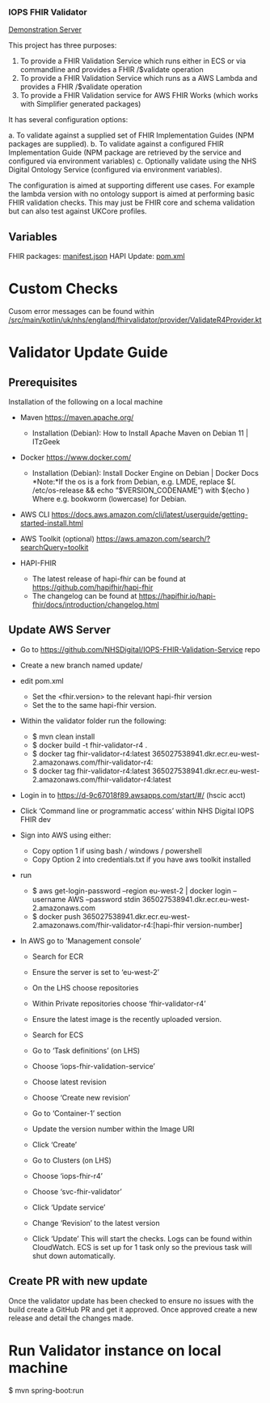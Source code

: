 ### IOPS FHIR Validator

[Demonstration Server](http://lb-fhir-validator-924628614.eu-west-2.elb.amazonaws.com/)

This project has three purposes: 

1. To provide a FHIR Validation Service which runs either in ECS or via commandline and provides a FHIR /$validate operation 
2. To provide a FHIR Validation Service which runs as a AWS Lambda and provides a FHIR /$validate operation
3. To provide a FHIR Validation service for AWS FHIR Works (which works with Simplifier generated packages)

It has several configuration options: 

a. To validate against a supplied set of FHIR Implementation Guides (NPM packages are supplied).
b. To validate against a configured FHIR Implementation Guide (NPM package are retrieved by the service and configured via environment variables)
c. Optionally validate using the NHS Digital Ontology Service (configured via environment variables).

The configuration is aimed at supporting different use cases. For example the lambda version with no ontology support is aimed at performing basic FHIR validation checks. This may just be FHIR core and schema validation but can also test against UKCore profiles.


## Variables

FHIR packages: [manifest.json](https://github.com/NHSDigital/IOPS-FHIR-Validation-Service/blob/main/src/main/resources/manifest.json)
HAPI Update: [pom.xml](https://github.com/NHSDigital/IOPS-FHIR-Validation-Service/blob/main/pom.xml)

# Custom Checks
Cusom error messages can be found within  [/src/main/kotlin/uk/nhs/england/fhirvalidator/provider/ValidateR4Provider.kt](https://github.com/NHSDigital/IOPS-FHIR-Validation-Service/blob/update/6.8.3/src/main/kotlin/uk/nhs/england/fhirvalidator/provider/ValidateR4Provider.kt)
# Validator Update Guide

## Prerequisites

Installation of the following on a local machine

- Maven https://maven.apache.org/ 
  - Installation (Debian): How to Install Apache Maven on Debian 11 | ITzGeek 

- Docker https://www.docker.com/ 
  - Installation (Debian): Install Docker Engine on Debian | Docker Docs
*Note:*If the os is a fork from Debian, e.g. LMDE, replace $(. /etc/os-release && echo “$VERSION_CODENAME”) with $(echo <Debian- version-codename>)
Where <Debian-version-codename> e.g. bookworm (lowercase) for Debian.

- AWS CLI https://docs.aws.amazon.com/cli/latest/userguide/getting-started-install.html 
- AWS Toolkit (optional) https://aws.amazon.com/search/?searchQuery=toolkit 

- HAPI-FHIR
  - The latest release of hapi-fhir can be found at https://github.com/hapifhir/hapi-fhir 
  - The changelog can be found at https://hapifhir.io/hapi-fhir/docs/introduction/changelog.html 

## Update AWS Server

- Go to https://github.com/NHSDigital/IOPS-FHIR-Validation-Service repo
- Create a new branch named update/<hapi-fhir version-number>
- edit pom.xml
  - Set the <fhir.version> to the relevant hapi-fhir version
  - Set the <version> to the same hapi-fhir version.

- Within the validator folder run the following:
  - $ mvn clean install
  - $ docker build -t fhir-validator-r4 .
  - $ docker tag fhir-validator-r4:latest 365027538941.dkr.ecr.eu-west-2.amazonaws.com/fhir-validator-r4:<hapi-fhir version-number>
  - $ docker tag fhir-validator-r4:latest 365027538941.dkr.ecr.eu-west-2.amazonaws.com/fhir-validator-r4:latest

- Login in to https://d-9c67018f89.awsapps.com/start/#/ (hscic acct)
- Click ‘Command line or programmatic access’ within NHS Digital IOPS FHIR dev
- Sign into AWS using either:
  - Copy option 1 if using bash / windows / powershell
  - Copy Option 2 into credentials.txt if you have aws toolkit installed

- run
  - $ aws get-login-password –region eu-west-2 | docker login –username AWS –password stdin 365027538941.dkr.ecr.eu-west-2.amazonaws.com
  - $ docker push 365027538941.dkr.ecr.eu-west-2.amazonaws.com/fhir-validator-r4:[hapi-fhir version-number]

- In AWS go to ‘Management console’
  - Search for ECR 
  - Ensure the server is set to ‘eu-west-2’
  - On the LHS choose repositories
  - Within Private repositories choose ‘fhir-validator-r4’
  - Ensure the latest image is the recently uploaded version.

  - Search for ECS 
  - Go to ‘Task definitions’ (on LHS)
  - Choose ‘iops-fhir-validation-service’
  - Choose latest revision
  - Choose ‘Create new revision’
  - Go to ‘Container-1’ section
  - Update the version number within the Image URI
  - Click ‘Create’

  - Go to Clusters (on LHS)
  - Choose ‘iops-fhir-r4’
  - Choose ‘svc-fhir-validator’
  - Click ‘Update service’
  - Change ‘Revision’ to the latest version
  - Click ‘Update’
This will start the checks. Logs can be found within CloudWatch. ECS is set up for 1 task only so the previous task will shut down automatically.

## Create PR with new update
Once the validator update has been checked to ensure no issues with the build create a GitHub PR and get it approved. Once approved create a new release and detail the changes made.

# Run Validator instance on local machine
$ mvn spring-boot:run
